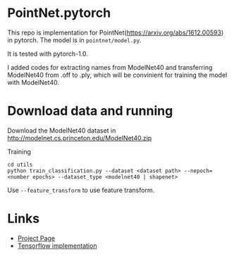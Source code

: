 # PointNet.pytorch
This repo is implementation for PointNet(https://arxiv.org/abs/1612.00593) in pytorch. The model is in `pointnet/model.py`.

It is tested with pytorch-1.0. 

I added codes for extracting names from ModelNet40 and transferring ModelNet40 from .off to .ply, which will be convinient for training the model with ModelNet40.

# Download data and running

Download the ModelNet40 dataset in http://modelnet.cs.princeton.edu/ModelNet40.zip

Training 
```
cd utils
python train_classification.py --dataset <dataset path> --nepoch=<number epochs> --dataset_type <modelnet40 | shapenet>
```

Use `--feature_transform` to use feature transform.

# Links

- [Project Page](http://stanford.edu/~rqi/pointnet/)
- [Tensorflow implementation](https://github.com/charlesq34/pointnet)
